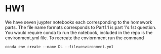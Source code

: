# HW1
We have seven juypter notebooks each corresponding to the homework parts. The file name formats corresponds to Part1.1 is part 1's 1st question.
You would require conda to run the notebook, included in the repo is the environment.yml file. To recreate the enviornment run the command 
```
conda env create --name DL --file=environment.yml
```